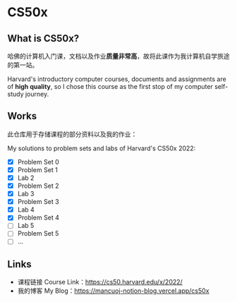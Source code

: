 # CS50x

## What is CS50x?

哈佛的计算机入门课，文档以及作业**质量非常高**，故将此课作为我计算机自学旅途的第一站。

Harvard's introductory computer courses, documents and assignments are of **high quality**, so I chose this course as the first stop of my computer self-study journey.

## Works

此仓库用于存储课程的部分资料以及我的作业：

My solutions to problem sets and labs of Harvard's CS50x 2022:

- [x] Problem Set 0
- [x] Problem Set 1
- [x] Lab 2
- [x] Problem Set 2
- [x] Lab 3
- [x] Problem Set 3
- [x] Lab 4
- [x] Problem Set 4
- [ ] Lab 5
- [ ] Problem Set 5
- [ ] ...

## Links

- 课程链接 Course Link：https://cs50.harvard.edu/x/2022/
- 我的博客 My Blog：https://mancuoj-notion-blog.vercel.app/cs50x
